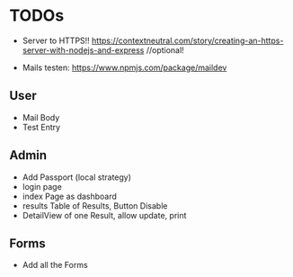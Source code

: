 # TODOs

- Server to HTTPS!! https://contextneutral.com/story/creating-an-https-server-with-nodejs-and-express //optional!

- Mails testen: https://www.npmjs.com/package/maildev

## User

- Mail Body
- Test Entry

## Admin

- Add Passport (local strategy)
- login page
- index Page as dashboard
- results Table of Results, Button Disable
- DetailView of one Result, allow update, print

## Forms

- Add all the Forms